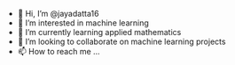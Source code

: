 - 👋 Hi, I’m @jayadatta16
- 👀 I’m interested in machine learning
- 🌱 I’m currently learning applied mathematics
- 💞️ I’m looking to collaborate on machine learning projects
- 📫 How to reach me ...

<!---
jayadatta16/jayadatta16 is a ✨ special ✨ repository because its `README.md` (this file) appears on your GitHub profile.
You can click the Preview link to take a look at your changes.
--->
